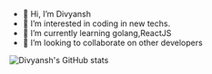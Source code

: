 - 👋 Hi, I’m Divyansh
- 👀 I’m interested in coding in new techs.
- 🌱 I’m currently learning golang,ReactJS
- 💞️ I’m looking to collaborate on other developers

<!---
divyanshsaini1210/divyanshsaini1210 is a ✨ special ✨ repository because its `README.md` (this file) appears on your GitHub profile.
You can click the Preview link to take a look at your changes.
--->

![Divyansh's GitHub stats](https://github-readme-stats.vercel.app/api?username=divyanshsaini1210&theme=solarized-light&show_icons=true)
